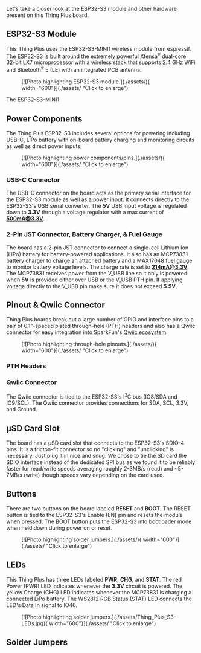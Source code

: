 Let's take a closer look at the ESP32-S3 module and other hardware present on this Thing Plus board.

## ESP32-S3 Module

This Thing Plus uses the ESP32-S3-MINI1 wireless module from espressif. The ESP32-S3 is built around the extremely powerful Xtensa<sup>&reg;</sup> dual-core 32-bit LX7 microprocessor with a wireless stack that supports 2.4 GHz WiFi and Bluetooth<sup>&reg;</sup> 5 (LE) with an integrated PCB antenna.

<figure markdown>
[![Photo highlighting ESP32-S3 module.](./assets/){ width="600"}](./assets/ "Click to enlarge")
</figure>

The ESP32-S3-MINI1 

## Power Components

The Thing Plus ESP32-S3 includes several options for powering including USB-C, LiPo battery with on-board battery charging and monitoring circuits as well as direct power inputs.

<figure markdown>
[![Photo highlighting power components/pins.](./assets/){ width="600"}](./assets/ "Click to enlarge")
</figure>

### USB-C Connector

The USB-C connector on the board acts as the primary serial interface for the ESP32-S3 module as well as a power input. It connects directly to the ESP32-S3's USB serial converter. The <b>5V</b> USB input voltage is regulated down to <b>3.3V</b> through a voltage regulator with a max current of <b>500mA@3.3V</b>.

### 2-Pin JST Connector, Battery Charger, & Fuel Gauge

The board has a 2-pin JST connector to connect a single-cell Lithium Ion (LiPo) battery for battery-powered applications. It also has an MCP73831 battery charger to charge an attached battery and a MAX17048 fuel gauge to monitor battery voltage levels. The charge rate is set to <b>214mA@3.3V</b>. The MCP73831 receives power from the V_USB line so it only is powered when <b>5V</b> is provided either over USB or the V_USB PTH pin. If applying voltage directly to the V_USB pin make sure it does not exceed <b>5.5V</b>.

## Pinout & Qwiic Connector

Thing Plus boards break out a large number of GPIO and interface pins to a pair of 0.1"-spaced plated through-hole (PTH) headers and also has a Qwiic connector for easy integration into SparkFun's [Qwiic ecosystem](https://www.sparkfun.com/qwiic).

<figure markdown>
[![Photo highlighting through-hole pinouts.](./assets/){ width="600"}](./assets/ "Click to enlarge")
</figure>

### PTH Headers



### Qwiic Connector

The Qwiic connector is tied to the ESP32-S3's I<sup>2</sup>C bus (IO8/SDA and IO9/SCL). The Qwiic connector provides connections for SDA, SCL, 3.3V, and Ground.

## &micro;SD Card Slot

The board has a &micro;SD card slot that connects to the ESP32-S3's SDIO-4 pins. It is a fricton-fit connector so no "clicking" and "unclicking" is necessary. Just plug it in nice and snug. We chose to tie the SD card the SDIO interface instead of the dedicated SPI bus as we found it to be reliably faster for read/write speeds averaging roughly 2-3MB/s (read) and ~5-7MB/s (write) though speeds vary depending on the card used.

## Buttons

There are two buttons on the board labeled <b>RESET</b> and <b>BOOT</b>. The RESET button is tied to the ESP32-S3's Enable (EN) pin and resets the module when pressed. The BOOT button puts the ESP32-S3 into bootloader mode when held down during power on or reset.

<figure markdown>
[![Photo highlighting solder jumpers.](./assets/){ width="600"}](./assets/ "Click to enlarge")
</figure>

## LEDs

This Thing Plus has three LEDs labeled <b>PWR</b>, <b>CHG</b>, and <b>STAT</b>. The red Power (PWR) LED indicates whenever the <b>3.3V</b> circuit is powered. The yellow Charge (CHG) LED indicates whenever the MCP73831 is charging a connected LiPo battery. The WS2812 RGB Status (STAT) LED connects the LED's Data In signal to IO46.

<figure markdown>
[![Photo highlighting solder jumpers.](./assets/Thing_Plus_S3-LEDs.jpg){ width="600"}](./assets/ "Click to enlarge")
</figure>

## Solder Jumpers

